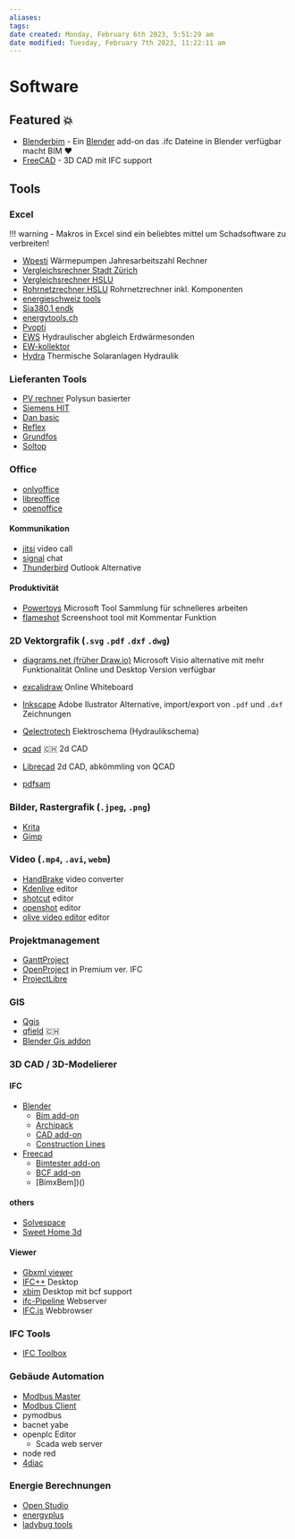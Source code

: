 ```yaml
---
aliases: 
tags: 
date created: Monday, February 6th 2023, 5:51:29 am
date modified: Tuesday, February 7th 2023, 11:22:11 am
---
```


# Software

## Featured 💥

- [Blenderbim](https://blenderbim.org/) - Ein [Blender](https://blender.org) add-on das .ifc Dateine in Blender verfügbar macht BIM ❤️
- [FreeCAD](https://freecad.org) - 3D CAD mit IFC support

## Tools

### Excel

!!! warning
	- Makros in Excel sind ein beliebtes mittel um Schadsoftware zu verbreiten!

- [Wpesti](https://www.endk.ch/de/fachleute-1/hilfsmittel) Wärmepumpen Jahresarbeitszahl Rechner
- [Vergleichsrechner Stadt Zürich](https://www.stadt-zuerich.ch/hbd/de/index/hochbau/beratung/energie-gebaeudetechnik/planungshilfen-werkzeuge.html)
- [Vergleichsrechner HSLU](https://www.hslu.ch/de-ch/technik-architektur/ueber-uns/organisation/kompetenzzentren-und-forschungsgruppen/bau/gebaeudetechnik-und-energie/software-tools/)
- [Rohrnetzrechner HSLU](https://www.hslu.ch/de-ch/technik-architektur/ueber-uns/organisation/kompetenzzentren-und-forschungsgruppen/bau/gebaeudetechnik-und-energie/software-tools/) Rohrnetzrechner inkl. Komponenten
- [energieschweiz tools]()
- [Sia380.1 endk]()
- [energytools.ch]()
- [Pvopti](nordwesstscheiz)
- [EWS](https://hetag.ch) Hydraulischer abgleich Erdwärmesonden
- [EW-kollektor](https://hetag.ch)
- [Hydra](nordweschweiz) Thermische Solaranlagen Hydraulik

### Lieferanten Tools

- [PV rechner]() Polysun basierter
- [Siemens HIT]()
- [Dan basic]()
- [Reflex]()
- [Grundfos]()
- [Soltop]()

### Office

- [onlyoffice](https://www.onlyoffice.com/de/)
- [libreoffice](https://de.libreoffice.org/)
- [openoffice](https://www.openoffice.org/de/)

#### Kommunikation

- [jitsi](https://meet.jit.si/) video call
- [signal]() chat
- [Thunderbird]() Outlook Alternative


#### Produktivität

- [Powertoys]() Microsoft Tool Sammlung für schnelleres arbeiten
- [flameshot]() Screenshoot tool mit Kommentar Funktion

### 2D Vektorgrafik (`.svg` `.pdf` `.dxf` `.dwg`)

- [diagrams.net (früher Draw.io)](https://app.diagrams.net) Microsoft Visio alternative mit mehr Funktionalität Online und Desktop Version verfügbar
- [excalidraw](https://excalidraw.com/) Online Whiteboard
- [Inkscape](https://inkscape.org/de/) Adobe Ilustrator Alternative, import/export von `.pdf` und `.dxf` Zeichnungen
- [Qelectrotech](https://qelectrotech.org/) Elektroschema (Hydraulikschema)
- [qcad](https://www.qcad.org) 🇨🇭 2d CAD
- [Librecad](https://librecad.org/) 2d CAD, abkömmling von QCAD

- [pdfsam]()


### Bilder, Rastergrafik (`.jpeg`, `.png`)

- [Krita](https://krita.org/en/)
- [Gimp](https://www.gimp.org/)

### Video (`.mp4`, `.avi`, `webm`)

- [HandBrake](https://handbrake.fr/) video converter
- [Kdenlive](https://kdenlive.org/de/) editor
- [shotcut](https://www.shotcut.org/features/) editor
- [openshot](https://www.openshot.org/) editor
- [olive video editor](https://www.olivevideoeditor.org/) editor

### Projektmanagement

- [GanttProject](https://learn.osarch.org/subcategories/103)
- [OpenProject](https://learn.osarch.org/subcategories/126) in Premium ver. IFC
- [ProjectLibre](https://learn.osarch.org/subcategories/127)

### GIS

- [Qgis](https://www.qgis.org/de/site/)
- [qfield](https://qfield.org/) 🇨🇭
- [Blender Gis addon](https://github.com/domlysz/BlenderGIS)

### 3D CAD / 3D-Modelierer

#### IFC

- [Blender](https://blender.org)
	- [Bim add-on](https://blenderbim.org)
	- [Archipack]()
	- [CAD add-on](xx)
	- [Construction Lines](https://www.dndrawings.com/add-ons)
- [Freecad](https://freecad.org)
	- [Bimtester add-on]()
	- [BCF add-on]()
	- [BimxBem])()

#### others

- [Solvespace](https://solvespace.com/index.pl) 
- [Sweet Home 3d](https://sweethome3d.com) 

#### Viewer

- [Gbxml viewer](https://gbxml.org)
- [IFC++](https://ifcquery.com/) Desktop
- [xbim](https://docs.xbim.net/downloads/xbimxplorer.html) Desktop mit bcf support
- [ifc-Pipeline](https://view.ifcopenshell.org/) Webserver
- [IFC.js](https://ifcjs.github.io/web-ifc-viewer/example/index) Webbrowser

### IFC Tools

- [IFC Toolbox]()

### Gebäude Automation

- [Modbus Master]()
- [Modbus Client]()
- pymodbus
- bacnet yabe
- openplc Editor
  - Scada web server
- node red
- [4diac]()

### Energie Berechnungen

- [Open Studio]()
- [energyplus]()
- [ladybug tools]()
